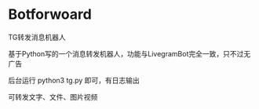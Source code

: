 # Botforwoard
TG转发消息机器人

基于Python写的一个消息转发机器人，功能与LivegramBot完全一致，只不过无广告

后台运行 python3 tg.py 即可，有日志输出

可转发文字、文件、图片视频

